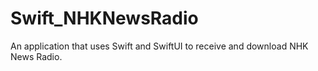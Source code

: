 # Swift_NHKNewsRadio
An application that uses Swift and SwiftUI to receive and download NHK News Radio.
